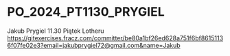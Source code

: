 # PO_2024_PT1130_PRYGIEL
Jakub Prygiel
11.30 Piątek
Lotheru
https://gitexercises.fracz.com/committer/be80a1bf26ed628a751f6bf86151136f07fe02e3?email=jakubprygiel72@gmail.com&name=Jakub
